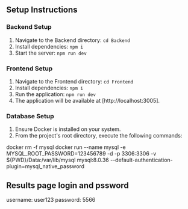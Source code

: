 ## Setup Instructions

### Backend Setup
1. Navigate to the Backend directory: `cd Backend`
2. Install dependencies: `npm i`
3. Start the server: `npm run dev`

### Frontend Setup
1. Navigate to the Frontend directory: `cd Frontend`
2. Install dependencies: `npm i`
3. Run the application: `npm run dev`
4. The application will be available at [http://localhost:3005].

### Database Setup
1. Ensure Docker is installed on your system.
2. From the project's root directory, execute the following commands:

docker rm -f mysql
docker run --name mysql -e MYSQL_ROOT_PASSWORD=123456789 -d -p 3306:3306 -v ${PWD}/Data:/var/lib/mysql mysql:8.0.36 --default-authentication-plugin=mysql_native_password


## Results page login and pssword
username: user123
password: 5566